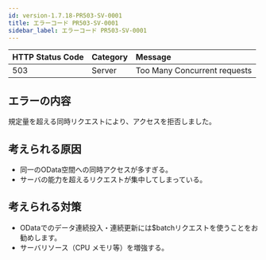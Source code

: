 ```yaml
---
id: version-1.7.18-PR503-SV-0001
title: エラーコード PR503-SV-0001
sidebar_label: エラーコード PR503-SV-0001
---
```


|HTTP Status Code|Category|Message|
|:--|:--|:--|
|503|Server|Too Many Concurrent requests|

## エラーの内容

規定量を超える同時リクエストにより、アクセスを拒否しました。

## 考えられる原因

- 同一のOData空間への同時アクセスが多すぎる。
- サーバの能力を超えるリクエストが集中してしまっている。

## 考えられる対策

- ODataでのデータ連続投入・連続更新には$batchリクエストを使うことをお勧めします。
- サーバリソース（CPU メモリ等）を増強する。
